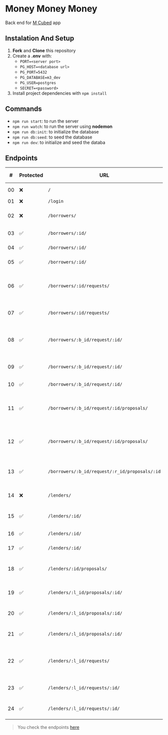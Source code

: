 # Money Money Money

Back end for [M Cubed](https://github.com/manoelteixeira/m-cubed-frontend) app

## Instalation And Setup

1. **Fork** and **Clone** this repository
2. Create a **.env** with:
    - `PORT=<server port>`
    - `PG_HOST=<database url>`
    - `PG_PORT=5432`
    - `PG_DATABASE=m3_dev`
    - `PG_USER=postgres`
    - `SECRET=<password>`
3. Install project dependencies with `npm install`

## Commands

- `npm run start`: to run the server
- `npm run watch`: to run the server using **nodemon**
- `npm run db:init`: to initialize the database
- `npm run db:seed`: to seed the database
- `npm run dev`: to initialize and seed the databa

## Endpoints

| #   | Protected | URL                                            | HTTP Method | Description                                     |
| --- | --------- | ---------------------------------------------- | ----------- | ----------------------------------------------- |
| 00  | ❌         | `/`                                            | GET         | API “home” route                                |
| 01  | ❌         | `/login`                                       | POST        | Log In User                                     |
| 02  | ❌         | `/borrowers/`                                  | POST        | Create a new Borrower                           |
| 03  | ✅         | `/borrowers/:id/`                              | GET         | Get Borrower                                    |
| 04  | ✅         | `/borrowers/:id/`                              | PUT         | Update Borrower                                 |
| 05  | ✅         | `/borrowers/:id/`                              | DELETE      | Delete Borrower                                 |
| 06  | ✅         | `/borrowers/:id/requests/`                     | GET         | Get all loan requests made by the Borrower      |
| 07  | ✅         | `/borrowers/:id/requests/`                     | POST        | Create a new loan request                       |
| 08  | ✅         | `/borrowers/:b_id/request/:id/`                | GET         | Get single loan request for a given borrower    |
| 09  | ✅         | `/borrowers/:b_id/request/:id/`                | PUT         | Update loan request                             |
| 10  | ✅         | `/borrowers/:b_id/request/:id/`                | DELETE      | Delete loan request                             |
| 11  | ✅         | `/borrowers/:b_id/request/:id/proposals/`      | GET         | Get all proposals for a single loan request     |
| 12  | ✅         | `/borrowers/:b_id/request/:id/proposals/`      | PUT         | Accept given proposition, and reject all others |
| 13  | ✅         | `/borrowers/:b_id/request/:r_id/proposals/:id` | GET         | Get a single proposition for a given loan       |
| 14  | ❌         | `/lenders/`                                    | POST        | Create a new Lenders                            |
| 15  | ✅         | `/lenders/:id/`                                | GET         | Get a Single Lender                             |
| 16  | ✅         | `/lenders/:id/`                                | POST        | Update Lender                                   |
| 17  | ✅         | `/lenders/:id/`                                | DELETE      | Delete Lender                                   |
| 18  | ✅         | `/lenders/:id/proposals/`                      | GET         | Get all proposals made by the lender            |
| 19  | ✅         | `/lenders/:l_id/proposals/:id/`                | GET         | Get a single made by the Lender                 |
| 20  | ✅         | `/lenders/:l_id/proposals/:id/`                | PUT         | Update loan proposition                         |
| 21  | ✅         | `/lenders/:l_id/proposals/:id/`                | DELETE      | Update loan proposition                         |
| 22  | ✅         | `/lenders/:l_id/requests/`                     | GET         | Get all pending requests (not accepted)         |
| 23  | ✅         | `/lenders/:l_id/requests/:id/`                 | GET         | Get a single loan request                       |
| 24  | ✅         | `/lenders/:l_id/requests/:id/`                 | POST        | Create a new Proposition                        |

> You check the endpoints [here](https://m-cubed-backend.onrender.com)